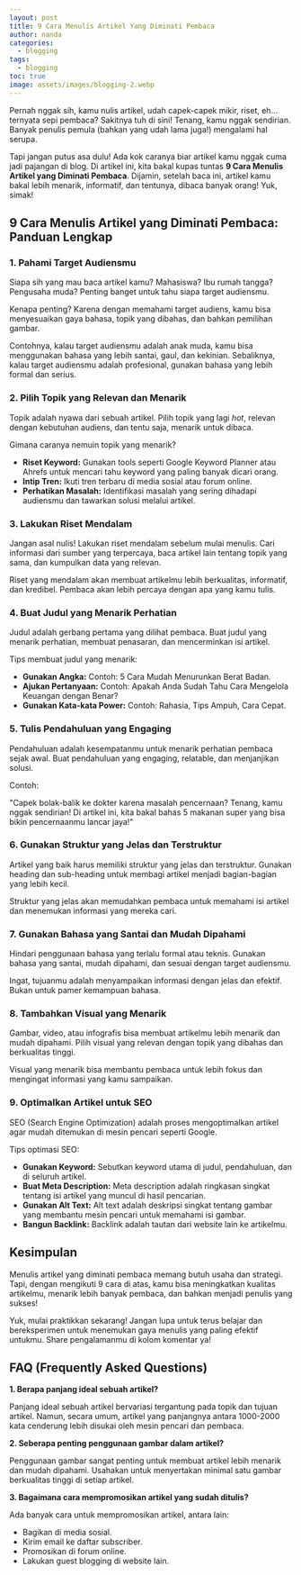 ```yaml
---
layout: post
title: 9 Cara Menulis Artikel Yang Diminati Pembaca
author: nanda
categories:
  - blogging
tags:
  - blogging
toc: true
image: assets/images/blogging-2.webp
---
```



Pernah nggak sih, kamu nulis artikel, udah capek-capek mikir, riset, eh... ternyata sepi pembaca? Sakitnya tuh di sini! Tenang, kamu nggak sendirian. Banyak penulis pemula (bahkan yang udah lama juga!) mengalami hal serupa.

Tapi jangan putus asa dulu! Ada kok caranya biar artikel kamu nggak cuma jadi pajangan di blog. Di artikel ini, kita bakal kupas tuntas **9 Cara Menulis Artikel yang Diminati Pembaca**. Dijamin, setelah baca ini, artikel kamu bakal lebih menarik, informatif, dan tentunya, dibaca banyak orang! Yuk, simak!

## 9 Cara Menulis Artikel yang Diminati Pembaca: Panduan Lengkap

### 1\. Pahami Target Audiensmu

Siapa sih yang mau baca artikel kamu? Mahasiswa? Ibu rumah tangga? Pengusaha muda? Penting banget untuk tahu siapa target audiensmu.

Kenapa penting? Karena dengan memahami target audiens, kamu bisa menyesuaikan gaya bahasa, topik yang dibahas, dan bahkan pemilihan gambar.

Contohnya, kalau target audiensmu adalah anak muda, kamu bisa menggunakan bahasa yang lebih santai, gaul, dan kekinian. Sebaliknya, kalau target audiensmu adalah profesional, gunakan bahasa yang lebih formal dan serius.

### 2\. Pilih Topik yang Relevan dan Menarik

Topik adalah nyawa dari sebuah artikel. Pilih topik yang lagi _hot_, relevan dengan kebutuhan audiens, dan tentu saja, menarik untuk dibaca.

Gimana caranya nemuin topik yang menarik?

- **Riset Keyword:** Gunakan tools seperti Google Keyword Planner atau Ahrefs untuk mencari tahu keyword yang paling banyak dicari orang.
- **Intip Tren:** Ikuti tren terbaru di media sosial atau forum online.
- **Perhatikan Masalah:** Identifikasi masalah yang sering dihadapi audiensmu dan tawarkan solusi melalui artikel.

### 3\. Lakukan Riset Mendalam

Jangan asal nulis! Lakukan riset mendalam sebelum mulai menulis. Cari informasi dari sumber yang terpercaya, baca artikel lain tentang topik yang sama, dan kumpulkan data yang relevan.

Riset yang mendalam akan membuat artikelmu lebih berkualitas, informatif, dan kredibel. Pembaca akan lebih percaya dengan apa yang kamu tulis.

### 4\. Buat Judul yang Menarik Perhatian

Judul adalah gerbang pertama yang dilihat pembaca. Buat judul yang menarik perhatian, membuat penasaran, dan mencerminkan isi artikel.

Tips membuat judul yang menarik:

- **Gunakan Angka:** Contoh: 5 Cara Mudah Menurunkan Berat Badan.
- **Ajukan Pertanyaan:** Contoh: Apakah Anda Sudah Tahu Cara Mengelola Keuangan dengan Benar?
- **Gunakan Kata-kata Power:** Contoh: Rahasia, Tips Ampuh, Cara Cepat.

### 5\. Tulis Pendahuluan yang Engaging

Pendahuluan adalah kesempatanmu untuk menarik perhatian pembaca sejak awal. Buat pendahuluan yang engaging, relatable, dan menjanjikan solusi.

Contoh:

"Capek bolak-balik ke dokter karena masalah pencernaan? Tenang, kamu nggak sendirian! Di artikel ini, kita bakal bahas 5 makanan super yang bisa bikin pencernaanmu lancar jaya!"

### 6\. Gunakan Struktur yang Jelas dan Terstruktur

Artikel yang baik harus memiliki struktur yang jelas dan terstruktur. Gunakan heading dan sub-heading untuk membagi artikel menjadi bagian-bagian yang lebih kecil.

Struktur yang jelas akan memudahkan pembaca untuk memahami isi artikel dan menemukan informasi yang mereka cari.

### 7\. Gunakan Bahasa yang Santai dan Mudah Dipahami

Hindari penggunaan bahasa yang terlalu formal atau teknis. Gunakan bahasa yang santai, mudah dipahami, dan sesuai dengan target audiensmu.

Ingat, tujuanmu adalah menyampaikan informasi dengan jelas dan efektif. Bukan untuk pamer kemampuan bahasa.

### 8\. Tambahkan Visual yang Menarik

Gambar, video, atau infografis bisa membuat artikelmu lebih menarik dan mudah dipahami. Pilih visual yang relevan dengan topik yang dibahas dan berkualitas tinggi.

Visual yang menarik bisa membantu pembaca untuk lebih fokus dan mengingat informasi yang kamu sampaikan.

### 9\. Optimalkan Artikel untuk SEO

SEO (Search Engine Optimization) adalah proses mengoptimalkan artikel agar mudah ditemukan di mesin pencari seperti Google.

Tips optimasi SEO:

- **Gunakan Keyword:** Sebutkan keyword utama di judul, pendahuluan, dan di seluruh artikel.
- **Buat Meta Description:** Meta description adalah ringkasan singkat tentang isi artikel yang muncul di hasil pencarian.
- **Gunakan Alt Text:** Alt text adalah deskripsi singkat tentang gambar yang membantu mesin pencari untuk memahami isi gambar.
- **Bangun Backlink:** Backlink adalah tautan dari website lain ke artikelmu.

## Kesimpulan

Menulis artikel yang diminati pembaca memang butuh usaha dan strategi. Tapi, dengan mengikuti 9 cara di atas, kamu bisa meningkatkan kualitas artikelmu, menarik lebih banyak pembaca, dan bahkan menjadi penulis yang sukses!

Yuk, mulai praktikkan sekarang! Jangan lupa untuk terus belajar dan bereksperimen untuk menemukan gaya menulis yang paling efektif untukmu. Share pengalamanmu di kolom komentar ya!

## FAQ (Frequently Asked Questions)

**1\. Berapa panjang ideal sebuah artikel?**

Panjang ideal sebuah artikel bervariasi tergantung pada topik dan tujuan artikel. Namun, secara umum, artikel yang panjangnya antara 1000-2000 kata cenderung lebih disukai oleh mesin pencari dan pembaca.

**2\. Seberapa penting penggunaan gambar dalam artikel?**

Penggunaan gambar sangat penting untuk membuat artikel lebih menarik dan mudah dipahami. Usahakan untuk menyertakan minimal satu gambar berkualitas tinggi di setiap artikel.

**3\. Bagaimana cara mempromosikan artikel yang sudah ditulis?**

Ada banyak cara untuk mempromosikan artikel, antara lain:

- Bagikan di media sosial.
- Kirim email ke daftar subscriber.
- Promosikan di forum online.
- Lakukan guest blogging di website lain.
